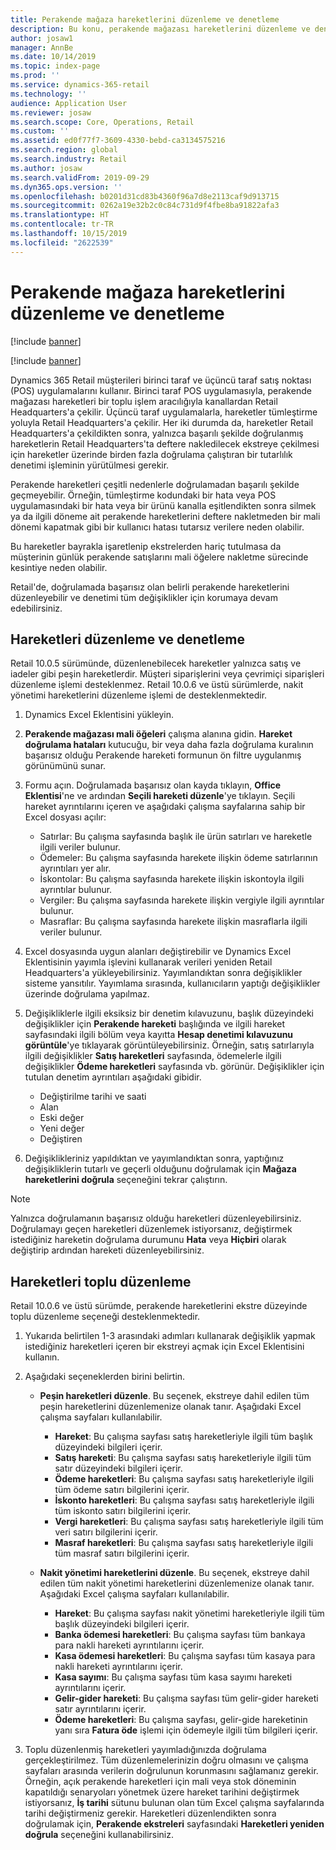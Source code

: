 ```yaml
---
title: Perakende mağaza hareketlerini düzenleme ve denetleme
description: Bu konu, perakende mağazası hareketlerini düzenleme ve denetleme işlevini açıklar.
author: josaw1
manager: AnnBe
ms.date: 10/14/2019
ms.topic: index-page
ms.prod: ''
ms.service: dynamics-365-retail
ms.technology: ''
audience: Application User
ms.reviewer: josaw
ms.search.scope: Core, Operations, Retail
ms.custom: ''
ms.assetid: ed0f77f7-3609-4330-bebd-ca3134575216
ms.search.region: global
ms.search.industry: Retail
ms.author: josaw
ms.search.validFrom: 2019-09-29
ms.dyn365.ops.version: ''
ms.openlocfilehash: b0201d31cd83b4360f96a7d8e2113caf9d913715
ms.sourcegitcommit: 0262a19e32b2c0c84c731d9f4fbe8ba91822afa3
ms.translationtype: HT
ms.contentlocale: tr-TR
ms.lasthandoff: 10/15/2019
ms.locfileid: "2622539"
---
```

# <a name="edit-and-audit-retail-store-transactions"></a>Perakende mağaza hareketlerini düzenleme ve denetleme

[!include [banner](includes/banner.md)]

[!include [banner](includes/preview-banner.md)]

Dynamics 365 Retail müşterileri birinci taraf ve üçüncü taraf satış noktası (POS) uygulamalarını kullanır. Birinci taraf POS uygulamasıyla, perakende mağazası hareketleri bir toplu işlem aracılığıyla kanallardan Retail Headquarters'a çekilir. Üçüncü taraf uygulamalarla, hareketler tümleştirme yoluyla Retail Headquarters'a çekilir. Her iki durumda da, hareketler Retail Headquarters'a çekildikten sonra, yalnızca başarılı şekilde doğrulanmış hareketlerin Retail Headquarters'ta deftere nakledilecek ekstreye çekilmesi için hareketler üzerinde birden fazla doğrulama çalıştıran bir tutarlılık denetimi işleminin yürütülmesi gerekir. 

Perakende hareketleri çeşitli nedenlerle doğrulamadan başarılı şekilde geçmeyebilir. Örneğin, tümleştirme kodundaki bir hata veya POS uygulamasındaki bir hata veya bir ürünü kanalla eşitlendikten sonra silmek ya da ilgili döneme ait perakende hareketlerini deftere nakletmeden bir mali dönemi kapatmak gibi bir kullanıcı hatası tutarsız verilere neden olabilir.

Bu hareketler bayrakla işaretlenip ekstrelerden hariç tutulmasa da müşterinin günlük perakende satışlarını mali öğelere nakletme sürecinde kesintiye neden olabilir.

Retail'de, doğrulamada başarısız olan belirli perakende hareketlerini düzenleyebilir ve denetimi tüm değişiklikler için korumaya devam edebilirsiniz. 

## <a name="edit-and-audit-transactions"></a>Hareketleri düzenleme ve denetleme

Retail 10.0.5 sürümünde, düzenlenebilecek hareketler yalnızca satış ve iadeler gibi peşin hareketlerdir. Müşteri siparişlerini veya çevrimiçi siparişleri düzenleme işlemi desteklenmez. Retail 10.0.6 ve üstü sürümlerde, nakit yönetimi hareketlerini düzenleme işlemi de desteklenmektedir.

1. Dynamics Excel Eklentisini yükleyin.

2. **Perakende mağazası mali öğeleri** çalışma alanına gidin. **Hareket doğrulama hataları** kutucuğu, bir veya daha fazla doğrulama kuralının başarısız olduğu Perakende hareketi formunun ön filtre uygulanmış görünümünü sunar.
 
3. Formu açın. Doğrulamada başarısız olan kayda tıklayın, **Office Eklentisi**'ne ve ardından **Seçili hareketi düzenle**'ye tıklayın. Seçili hareket ayrıntılarını içeren ve aşağıdaki çalışma sayfalarına sahip bir Excel dosyası açılır:

    - Satırlar: Bu çalışma sayfasında başlık ile ürün satırları ve hareketle ilgili veriler bulunur.
    - Ödemeler: Bu çalışma sayfasında harekete ilişkin ödeme satırlarının ayrıntıları yer alır.
    - İskontolar: Bu çalışma sayfasında harekete ilişkin iskontoyla ilgili ayrıntılar bulunur.
    - Vergiler: Bu çalışma sayfasında harekete ilişkin vergiyle ilgili ayrıntılar bulunur.
    - Masraflar: Bu çalışma sayfasında harekete ilişkin masraflarla ilgili veriler bulunur.

4. Excel dosyasında uygun alanları değiştirebilir ve Dynamics Excel Eklentisinin yayımla işlevini kullanarak verileri yeniden Retail Headquarters'a yükleyebilirsiniz. Yayımlandıktan sonra değişiklikler sisteme yansıtılır. Yayımlama sırasında, kullanıcıların yaptığı değişiklikler üzerinde doğrulama yapılmaz.

5. Değişikliklerle ilgili eksiksiz bir denetim kılavuzunu, başlık düzeyindeki değişiklikler için **Perakende hareketi** başlığında ve ilgili hareket sayfasındaki ilgili bölüm veya kayıtta **Hesap denetimi kılavuzunu görüntüle**'ye tıklayarak görüntüleyebilirsiniz. Örneğin, satış satırlarıyla ilgili değişiklikler **Satış hareketleri** sayfasında, ödemelerle ilgili değişiklikler **Ödeme hareketleri** sayfasında vb. görünür. Değişiklikler için tutulan denetim ayrıntıları aşağıdaki gibidir.

   - Değiştirilme tarihi ve saati
   - Alan 
   - Eski değer
   - Yeni değer
   - Değiştiren

6. Değişiklikleriniz yapıldıktan ve yayımlandıktan sonra, yaptığınız değişikliklerin tutarlı ve geçerli olduğunu doğrulamak için **Mağaza hareketlerini doğrula** seçeneğini tekrar çalıştırın.

> [!NOTE]
> Yalnızca doğrulamanın başarısız olduğu hareketleri düzenleyebilirsiniz. Doğrulamayı geçen hareketleri düzenlemek istiyorsanız, değiştirmek istediğiniz hareketin doğrulama durumunu **Hata** veya **Hiçbiri** olarak değiştirip ardından hareketi düzenleyebilirsiniz. 


## <a name="bulk-edit-transactions"></a>Hareketleri toplu düzenleme

Retail 10.0.6 ve üstü sürümde, perakende hareketlerini ekstre düzeyinde toplu düzenleme seçeneği desteklenmektedir. 

1. Yukarıda belirtilen 1-3 arasındaki adımları kullanarak değişiklik yapmak istediğiniz hareketleri içeren bir ekstreyi açmak için Excel Eklentisini kullanın.

2. Aşağıdaki seçeneklerden birini belirtin.

    - **Peşin hareketleri düzenle**. Bu seçenek, ekstreye dahil edilen tüm peşin hareketlerini düzenlemenize olanak tanır. Aşağıdaki Excel çalışma sayfaları kullanılabilir.
    
       - **Hareket**: Bu çalışma sayfası satış hareketleriyle ilgili tüm başlık düzeyindeki bilgileri içerir.
       - **Satış hareketi**: Bu çalışma sayfası satış hareketleriyle ilgili tüm satır düzeyindeki bilgileri içerir.
       - **Ödeme hareketleri**: Bu çalışma sayfası satış hareketleriyle ilgili tüm ödeme satırı bilgilerini içerir.
       - **İskonto hareketleri**: Bu çalışma sayfası satış hareketleriyle ilgili tüm iskonto satırı bilgilerini içerir.
       - **Vergi hareketleri**: Bu çalışma sayfası satış hareketleriyle ilgili tüm veri satırı bilgilerini içerir.
       - **Masraf hareketleri**: Bu çalışma sayfası satış hareketleriyle ilgili tüm masraf satırı bilgilerini içerir.

    - **Nakit yönetimi hareketlerini düzenle**. Bu seçenek, ekstreye dahil edilen tüm nakit yönetimi hareketlerini düzenlemenize olanak tanır. Aşağıdaki Excel çalışma sayfaları kullanılabilir.
     
       - **Hareket**: Bu çalışma sayfası nakit yönetimi hareketleriyle ilgili tüm başlık düzeyindeki bilgileri içerir.
       - **Banka ödemesi hareketleri**: Bu çalışma sayfası tüm bankaya para nakli hareketi ayrıntılarını içerir.
       - **Kasa ödemesi hareketleri**: Bu çalışma sayfası tüm kasaya para nakli hareketi ayrıntılarını içerir.
       - **Kasa sayımı**: Bu çalışma sayfası tüm kasa sayımı hareketi ayrıntılarını içerir.
       - **Gelir-gider hareketi**: Bu çalışma sayfası tüm gelir-gider hareketi satır ayrıntılarını içerir.
       - **Ödeme hareketleri**: Bu çalışma sayfası, gelir-gide hareketinin yanı sıra **Fatura öde** işlemi için ödemeyle ilgili tüm bilgileri içerir.

3.  Toplu düzenlenmiş hareketleri yayımladığınızda doğrulama gerçekleştirilmez. Tüm düzenlemelerinizin doğru olmasını ve çalışma sayfaları arasında verilerin doğrulunun korunmasını sağlamanız gerekir. Örneğin, açık perakende hareketleri için mali veya stok döneminin kapatıldığı senaryoları yönetmek üzere hareket tarihini değiştirmek istiyorsanız, **İş tarihi** sütunu bulunan olan tüm Excel çalışma sayfalarında tarihi değiştirmeniz gerekir. Hareketleri düzenlendikten sonra doğrulamak için, **Perakende ekstreleri** sayfasındaki **Hareketleri yeniden doğrula** seçeneğini kullanabilirsiniz.
